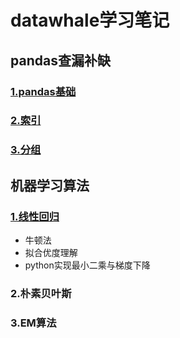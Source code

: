 # datawhale学习笔记
## pandas查漏补缺
### [1.pandas基础](https://nbviewer.jupyter.org/github/yeahjinfu/pandas--/blob/master/PandasKnownAfter.ipynb#)
### [2.索引](https://nbviewer.jupyter.org/github/yeahjinfu/pandas--/blob/master/pandas2%E7%B4%A2%E5%BC%95.ipynb)
### [3.分组](https://nbviewer.jupyter.org/github/yeahjinfu/pandas--/blob/master/pandas%E7%AC%94%E8%AE%B0/pandas3%E5%88%86%E7%BB%84.ipynb)
## 机器学习算法
### [1.线性回归](https://nbviewer.jupyter.org/github/yeahjinfu/pandas--/blob/master/ML1%E5%9B%9E%E5%BD%92.ipynb)
- 牛顿法
- 拟合优度理解
- python实现最小二乘与梯度下降
### 2.朴素贝叶斯
### 3.EM算法
